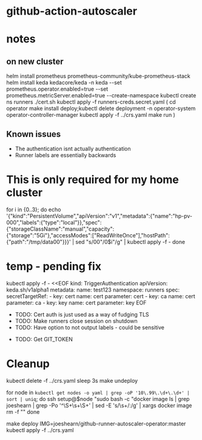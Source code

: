 # github-action-autoscaler

# notes

## on new cluster

helm install prometheus prometheus-community/kube-prometheus-stack
helm install keda kedacore/keda -n keda --set prometheus.operator.enabled=true --set prometheus.metricServer.enabled=true --create-namespace
kubectl create ns runners
./cert.sh
kubectl apply -f runners-creds.secret.yaml
(
cd operator
make install deploy;kubectl delete deployment -n operator-system operator-controller-manager
kubectl apply -f ../crs.yaml
make run
)

## Known issues

- The authentication isnt actually authentication
- Runner labels are essentially backwards

# This is only required for my home cluster

for i in {0..3}; do
echo '{"kind":"PersistentVolume","apiVersion":"v1","metadata":{"name":"hp-pv-000","labels":{"type":"local"}},"spec":{"storageClassName":"manual","capacity":{"storage":"5Gi"},"accessModes":["ReadWriteOnce"],"hostPath":{"path":"/tmp/data00"}}}' |
sed "s/00\"/0$i\"/g" | kubectl apply -f -
done

# temp - pending fix

kubectl apply -f - <<EOF
kind: TriggerAuthentication
apiVersion: keda.sh/v1alpha1
metadata:
name: test123
namespace: runners
spec:
secretTargetRef: - key: cert
name: cert
parameter: cert - key: ca
name: cert
parameter: ca - key: key
name: cert
parameter: key
EOF

- TODO: Cert auth is just used as a way of fudging TLS
- TODO: Make runners close session on shutdown
- TODO: Have option to not output labels - could be sensitive

* TODO: Get GIT_TOKEN

# Cleanup

kubectl delete -f ../crs.yaml
sleep 3s
make undeploy

for node in `kubectl get nodes -o yaml | grep -oP '10\.99\.\d+\.\d+' | sort | uniq`; do
ssh setup@$node "sudo bash -c \"docker image ls | grep joeshearn | grep -Po '^\S+\s+\S+' | sed -E 's/\s+/:/g' | xargs docker image rm -f \""
done

make deploy IMG=joeshearn/github-runner-autoscaler-operator:master
kubectl apply -f ../crs.yaml
